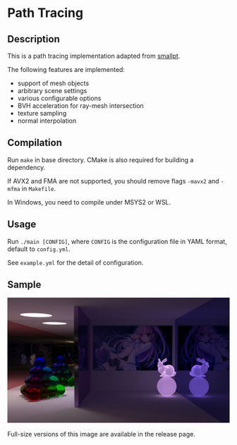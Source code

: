 # Path Tracing

## Description

This is a path tracing implementation adapted from [smallpt](https://www.kevinbeason.com/smallpt/).

The following features are implemented:
- support of mesh objects
- arbitrary scene settings
- various configurable options
- BVH acceleration for ray-mesh intersection
- texture sampling
- normal interpolation

## Compilation

Run `make` in base directory. CMake is also required for building a dependency.

If AVX2 and FMA are not supported, you should remove flags `-mavx2` and `-mfma` in `Makefile`.

In Windows, you need to compile under MSYS2 or WSL.

## Usage

Run `./main [CONFIG]`, where `CONFIG` is the configuration file in YAML format, default to `config.yml`.

See `example.yml` for the detail of configuration.

## Sample

![sample](sample.png)

Full-size versions of this image are available in the release page.
